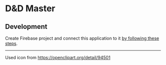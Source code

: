 # D&D Master

## Development
Create Firebase project and connect this application to it [by following these steps](https://firebase.google.com/docs/android/setup).


---

Used icon from https://openclipart.org/detail/94501